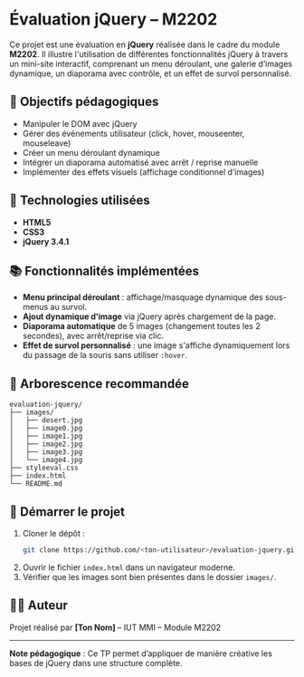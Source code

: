 
# Évaluation jQuery – M2202

Ce projet est une évaluation en **jQuery** réalisée dans le cadre du module **M2202**. Il illustre l'utilisation de différentes fonctionnalités jQuery à travers un mini-site interactif, comprenant un menu déroulant, une galerie d’images dynamique, un diaporama avec contrôle, et un effet de survol personnalisé.

## 🎯 Objectifs pédagogiques

- Manipuler le DOM avec jQuery
- Gérer des événements utilisateur (click, hover, mouseenter, mouseleave)
- Créer un menu déroulant dynamique
- Intégrer un diaporama automatisé avec arrêt / reprise manuelle
- Implémenter des effets visuels (affichage conditionnel d’images)

## 🧰 Technologies utilisées

- **HTML5**
- **CSS3**
- **jQuery 3.4.1**

## 📚 Fonctionnalités implémentées

- **Menu principal déroulant** : affichage/masquage dynamique des sous-menus au survol.
- **Ajout dynamique d’image** via jQuery après chargement de la page.
- **Diaporama automatique** de 5 images (changement toutes les 2 secondes), avec arrêt/reprise via clic.
- **Effet de survol personnalisé** : une image s'affiche dynamiquement lors du passage de la souris sans utiliser `:hover`.

## 📁 Arborescence recommandée

```
evaluation-jquery/
├── images/
│   ├── desert.jpg
│   ├── image0.jpg
│   ├── image1.jpg
│   ├── image2.jpg
│   ├── image3.jpg
│   └── image4.jpg
├── styleeval.css
├── index.html
└── README.md
```

## 🚀 Démarrer le projet

1. Cloner le dépôt :
   ```bash
   git clone https://github.com/<ton-utilisateur>/evaluation-jquery.git
   ```
2. Ouvrir le fichier `index.html` dans un navigateur moderne.
3. Vérifier que les images sont bien présentes dans le dossier `images/`.

## 👨‍🎓 Auteur

Projet réalisé par **[Ton Nom]** – IUT MMI – Module M2202

---

**Note pédagogique** : Ce TP permet d’appliquer de manière créative les bases de jQuery dans une structure complète.
